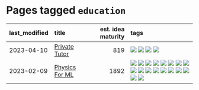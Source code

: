 # Pages tagged `education`

|last_modified|title|est. idea maturity|tags
|:---|:---|---:|:---|
|2023-04-10|[Private Tutor](../private_tutor.md)|819|[![](https://img.shields.io/badge/tag-AI-e33481)](../tags/AI.md) [![](https://img.shields.io/badge/tag-discussion-6013c8)](../tags/discussion.md) [![](https://img.shields.io/badge/tag-education-97a75e)](../tags/education.md) [![](https://img.shields.io/badge/tag-startup-b59164)](../tags/startup.md)|
|2023-02-09|[Physics For ML](../physics_for_ml.md)|1892|[![](https://img.shields.io/badge/tag-brownianmotion-b08442)](../tags/brownianmotion.md) [![](https://img.shields.io/badge/tag-curriculum-e6ab9)](../tags/curriculum.md) [![](https://img.shields.io/badge/tag-curvature-abf295)](../tags/curvature.md) [![](https://img.shields.io/badge/tag-education-97a75e)](../tags/education.md) [![](https://img.shields.io/badge/tag-eigenvectors-29349d)](../tags/eigenvectors.md) [![](https://img.shields.io/badge/tag-gaugetheory-50c04b)](../tags/gaugetheory.md) [![](https://img.shields.io/badge/tag-grouptheory-4072a1)](../tags/grouptheory.md) [![](https://img.shields.io/badge/tag-machinelearning-aa21fc)](../tags/machinelearning.md) [![](https://img.shields.io/badge/tag-manifolds-7c795e)](../tags/manifolds.md) [![](https://img.shields.io/badge/tag-ode-95bed6)](../tags/ode.md) [![](https://img.shields.io/badge/tag-optimization-53417a)](../tags/optimization.md) [![](https://img.shields.io/badge/tag-pde-1743a)](../tags/pde.md) [![](https://img.shields.io/badge/tag-physics-c92725)](../tags/physics.md) [![](https://img.shields.io/badge/tag-probabilityfields-43d799)](../tags/probabilityfields.md) [![](https://img.shields.io/badge/tag-quantummechanics-d548d8)](../tags/quantummechanics.md) [![](https://img.shields.io/badge/tag-relativity-98b52b)](../tags/relativity.md) [![](https://img.shields.io/badge/tag-tensorcalculus-7fe3bd)](../tags/tensorcalculus.md) [![](https://img.shields.io/badge/tag-textbook-1dc0d1)](../tags/textbook.md)|